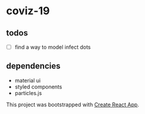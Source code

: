 # coviz-19


## todos
- [ ] find a way to model infect dots

## dependencies

- material ui
- styled components
- particles.js

This project was bootstrapped with [Create React App](https://github.com/facebook/create-react-app).
